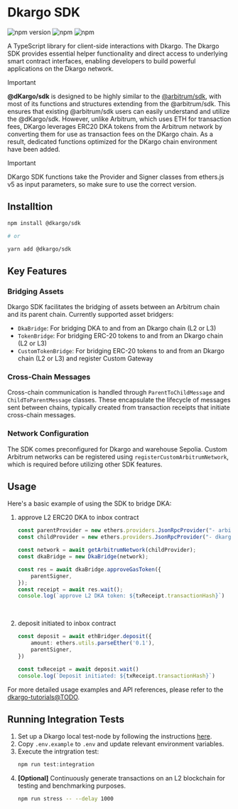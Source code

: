 # Dkargo SDK

![npm version](https://img.shields.io/badge/version-1.0.0-green)
![npm](https://img.shields.io/badge/@arbitrum/sdk-4.0.2-blue)
![npm](https://img.shields.io/badge/ethers-5.7.2-black)


A TypeScript library for client-side interactions with Dkargo. The Dkargo SDK provides essential helper functionality and direct access to underlying smart contract interfaces, enabling developers to build powerful applications on the Dkargo network.

> [!IMPORTANT]
> **@dKargo/sdk** is designed to be highly similar to the [@arbitrum/sdk](https://github.com/OffchainLabs/arbitrum-sdk), with most of its functions and structures extending from the @arbitrum/sdk. This ensures that existing @arbitrum/sdk users can easily understand and utilize the @dKargo/sdk. 
> However, unlike Arbitrum, which uses ETH for transaction fees, DKargo leverages ERC20 DKA tokens from the Arbitrum network by converting them for use as transaction fees on the DKargo chain. As a result, dedicated functions optimized for the DKargo chain environment have been added.

> [!IMPORTANT]
> DKargo SDK functions take the Provider and Signer classes from ethers.js v5 as input parameters, so make sure to use the correct version.

## Installtion
```bash
npm install @dkargo/sdk

# or

yarn add @dkargo/sdk
```

## Key Features
### Bridging Assets
Dkargo SDK facilitates the bridging of assets between an Arbitrum chain and its parent chain. Currently supported asset bridgers:
- `DkaBridge`: For bridging DKA to and from an Dkargo chain (L2 or L3)
- `TokenBridge`: For bridging ERC-20 tokens to and from an Dkargo chain (L2 or L3)
- `CustomTokenBridge`: For bridging ERC-20 tokens to and from an Dkargo chain (L2 or L3) and register Custom Gateway

### Cross-Chain Messages
Cross-chain communication is handled through `ParentToChildMessage` and `ChildToParentMessage` classes. These encapsulate the lifecycle of messages sent between chains, typically created from transaction receipts that initiate cross-chain messages.

### Network Configuration
The SDK comes preconfigured for Dkargo and warehouse Sepolia. Custom Arbitrum networks can be registered using `registerCustomArbitrumNetwork`, which is required before utilizing other SDK features.

## Usage
Here's a basic example of using the SDK to bridge DKA:

1. approve L2 ERC20 DKA to inbox contract
    ```ts
    const parentProvider = new ethers.providers.JsonRpcProvider("- arbitrum provider url -")
    const childProvider = new ethers.providers.JsonRpcProvider("- dkargo provider url -")

    const network = await getArbitrumNetwork(childProvider);
    const dkaBridge = new DkaBridge(network);

    const res = await dkaBridge.approveGasToken({
        parentSigner,
    });
    const receipt = await res.wait();
    console.log(`approve L2 DKA token: ${txReceipt.transactionHash}`)
    ```
</br>

2. deposit initiated to inbox contract
    ```ts
    const deposit = await ethBridger.deposit({
        amount: ethers.utils.parseEther('0.1'),
        parentSigner,
    })

    const txReceipt = await deposit.wait()
    console.log(`Deposit initiated: ${txReceipt.transactionHash}`)
    ```
For more detailed usage examples and API references, please refer to the [dkargo-tutorials@TODO](link.).


## Running Integration Tests
1. Set up a Dkargo local test-node by following the instructions [here](https://github.com/OffchainLabs/nitro-testnode).
2. Copy `.env.example` to `.env` and update relevant environment variables.
3. Execute the intrgration test:
    ```sh
    npm run test:integration
    ```
4. **[Optional]** Continuously generate transactions on an L2 blockchain for testing and benchmarking purposes.
    ```sh
    npm run stress -- --delay 1000
    ```

